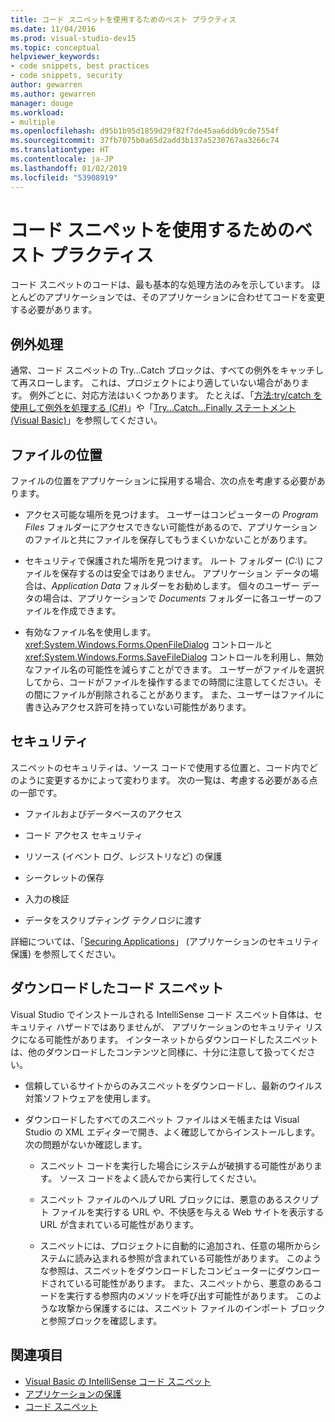 ```yaml
---
title: コード スニペットを使用するためのベスト プラクティス
ms.date: 11/04/2016
ms.prod: visual-studio-dev15
ms.topic: conceptual
helpviewer_keywords:
- code snippets, best practices
- code snippets, security
author: gewarren
ms.author: gewarren
manager: douge
ms.workload:
- multiple
ms.openlocfilehash: d95b1b95d1859d29f82f7de45aa6ddb9cde7554f
ms.sourcegitcommit: 37fb7075b0a65d2add3b137a5230767aa3266c74
ms.translationtype: HT
ms.contentlocale: ja-JP
ms.lasthandoff: 01/02/2019
ms.locfileid: "53908919"
---
```

# <a name="best-practices-for-using-code-snippets"></a>コード スニペットを使用するためのベスト プラクティス

コード スニペットのコードは、最も基本的な処理方法のみを示しています。 ほとんどのアプリケーションでは、そのアプリケーションに合わせてコードを変更する必要があります。

## <a name="handling-exceptions"></a>例外処理

通常、コード スニペットの Try…Catch ブロックは、すべての例外をキャッチして再スローします。 これは、プロジェクトにより適していない場合があります。 例外ごとに、対応方法はいくつかあります。 たとえば、「[方法:try/catch を使用して例外を処理する (C#)](/dotnet/csharp/programming-guide/exceptions/how-to-handle-an-exception-using-try-catch)」や「[Try...Catch...Finally ステートメント (Visual Basic)](/dotnet/visual-basic/language-reference/statements/try-catch-finally-statement)」を参照してください。

## <a name="file-locations"></a>ファイルの位置

ファイルの位置をアプリケーションに採用する場合、次の点を考慮する必要があります。

- アクセス可能な場所を見つけます。 ユーザーはコンピューターの *Program Files* フォルダーにアクセスできない可能性があるので、アプリケーションのファイルと共にファイルを保存してもうまくいかないことがあります。

- セキュリティで保護された場所を見つけます。 ルート フォルダー (*C:\\*) にファイルを保存するのは安全ではありません。 アプリケーション データの場合は、*Application Data* フォルダーをお勧めします。 個々のユーザー データの場合は、アプリケーションで *Documents* フォルダーに各ユーザーのファイルを作成できます。

- 有効なファイル名を使用します。 <xref:System.Windows.Forms.OpenFileDialog> コントロールと <xref:System.Windows.Forms.SaveFileDialog> コントロールを利用し、無効なファイル名の可能性を減らすことができます。 ユーザーがファイルを選択してから、コードがファイルを操作するまでの時間に注意してください。その間にファイルが削除されることがあります。 また、ユーザーはファイルに書き込みアクセス許可を持っていない可能性があります。

## <a name="security"></a>セキュリティ

スニペットのセキュリティは、ソース コードで使用する位置と、コード内でどのように変更するかによって変わります。 次の一覧は、考慮する必要がある点の一部です。

- ファイルおよびデータベースのアクセス

- コード アクセス セキュリティ

- リソース (イベント ログ、レジストリなど) の保護

- シークレットの保存

- 入力の検証

- データをスクリプティング テクノロジに渡す

詳細については、「[Securing Applications](../ide/securing-applications.md)」 (アプリケーションのセキュリティ保護) を参照してください。

## <a name="downloaded-code-snippets"></a>ダウンロードしたコード スニペット

Visual Studio でインストールされる IntelliSense コード スニペット自体は、セキュリティ ハザードではありませんが、 アプリケーションのセキュリティ リスクになる可能性があります。 インターネットからダウンロードしたスニペットは、他のダウンロードしたコンテンツと同様に、十分に注意して扱ってください。

- 信頼しているサイトからのみスニペットをダウンロードし、最新のウイルス対策ソフトウェアを使用します。

- ダウンロードしたすべてのスニペット ファイルはメモ帳または Visual Studio の XML エディターで開き、よく確認してからインストールします。 次の問題がないか確認します。

    - スニペット コードを実行した場合にシステムが破損する可能性があります。 ソース コードをよく読んでから実行してください。

    - スニペット ファイルのヘルプ URL ブロックには、悪意のあるスクリプト ファイルを実行する URL や、不快感を与える Web サイトを表示する URL が含まれている可能性があります。

    - スニペットには、プロジェクトに自動的に追加され、任意の場所からシステムに読み込まれる参照が含まれている可能性があります。 このような参照は、スニペットをダウンロードしたコンピューターにダウンロードされている可能性があります。 また、スニペットから、悪意のあるコードを実行する参照内のメソッドを呼び出す可能性があります。 このような攻撃から保護するには、スニペット ファイルのインポート ブロックと参照ブロックを確認します。

## <a name="see-also"></a>関連項目

- [Visual Basic の IntelliSense コード スニペット](/dotnet/visual-basic/developing-apps/using-ide/intellisense-code-snippets)
- [アプリケーションの保護](../ide/securing-applications.md)
- [コード スニペット](../ide/code-snippets.md)